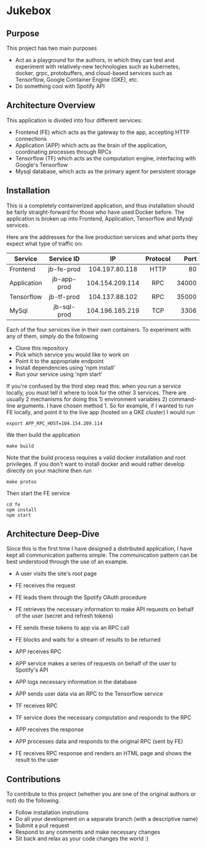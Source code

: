 # Jukebox

## Purpose

This project has two main purposes

- Act as a playground for the authors, in which they can test and experiment with relatively-new technologies such as kubernetes, docker, grpc, protobuffers, and cloud-based services such as Tensorflow, Google Container Engine (GKE), etc.
- Do something cool with Spotify API 

## Architecture Overview
This application is divided into four different services:

- Frontend (FE) which acts as the gateway to the app, accepting HTTP connections
- Application (APP) which acts as the brain of the application, coordinating processes through RPCs
- Tensorflow (TF) which acts as the computation engine, interfacing with Google's Tensorflow
- Mysql database, which acts as the primary agent for persistent storage

## Installation
This is a completely containerized application, and thus installation should be fairly straight-forward for those who have used Docker before. The application is broken up into Frontend, Application, Tensorflow and Mysql services.

Here are the addresses for the live production services and what ports they expect what type of traffic on:


| Service        | Service ID           | IP  | Protocol | Port |
| ------------- |:-------------:|:--------:|:--------:|--------:|
| Frontend     |jb-fe-prod | 104.197.80.118 | HTTP | 80
|Application     | jb-app-prod      |   104.154.209.114 | RPC | 34000
| Tensorflow | jb-tf-prod      |   104.137.88.102  | RPC | 35000
| MySql | jb-sql-prod | 104.196.185.219 | TCP | 3306


Each of the four services live in their own containers. To experiment with any of them, simply do the following

- Clone this repository
- Pick which service you would like to work on
- Point it to the appropriate endpoint
- Install dependencies using 'npm install'
- Run your service using 'npm start'

If you're confused by the third step read this: when you run a service locally, you must tell it where to look for the other 3 services. There are usually 2 mechanisms for doing this 1) environment variables 2) command-line arguments. I have chosen method 1. So for example, if I wanted to run FE locally, and point it to the live app (hosted on a GKE cluster) I would run 
```{r, engine='bash', count_lines}
export APP_RPC_HOST=104.154.209.114
``` 
We then build the application 
```{r, engine='bash', count_lines}
make build
```
Note that the build process requires a valid docker installation and root privileges. If you don't want to install docker and would rather develop directly on your machine then run 
```{r, engine='bash', count_lines}
make protos
```

Then start the FE service

```{r, engine='bash', count_lines}
cd fe
npm install
npm start
```

## Architecture Deep-Dive
Since this is the first time I have designed a distributed application, I have kept all communication patterns simple. The communication pattern can be best understood through the use of an example. 

- A user visits the site's root page 
- FE receives the request
- FE leads them through the Spotify OAuth procedure 
- FE retrieves the necessary information to make API requests on behalf of the user (secret and refresh tokens) 
- FE sends these tokens to app via an RPC call
- FE blocks and waits for a stream of results to be returned

- APP receives RPC
- APP service makes a series of requests on behalf of the user to Spotify's API
- APP logs necessary information in the database
- APP sends user data via an RPC to the Tensorflow service 

- TF receives RPC
- TF service does the necessary computation and responds to the RPC

- APP receives the response
- APP processes data and responds to the original RPC (sent by FE)

- FE receives RPC response and renders an HTML page and shows the result to the user

## Contributions
To contribute to this project (whether you are one of the original authors or not) do the following.
- Follow installation instrutions
- Do all your development on a separate branch (with a descriptive name)
- Submit a pull request
- Respond to any comments and make necessary changes
- Sit back and relax as your code changes the world :)
